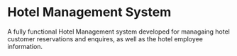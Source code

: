 # **Hotel Management System**
A fully functional Hotel Management system developed for managaing hotel customer reservations and enquires, as well as the hotel employee information.
